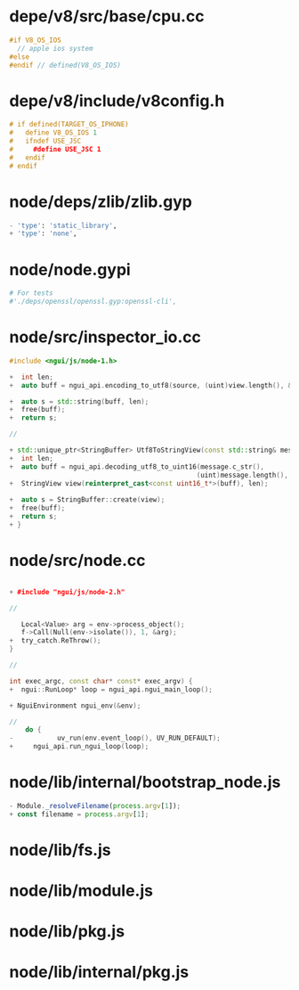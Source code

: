 
# depe/v8/src/base/cpu.cc

```cpp
#if V8_OS_IOS
  // apple ios system
#else
#endif // defined(V8_OS_IOS) 
```

# depe/v8/include/v8config.h

```cpp
# if defined(TARGET_OS_IPHONE)
#   define V8_OS_IOS 1
#   ifndef USE_JSC
#     #define USE_JSC 1
#   endif
# endif
```

# node/deps/zlib/zlib.gyp

```py
- 'type': 'static_library',
+ 'type': 'none',
```

# node/node.gypi

```py
# For tests
#'./deps/openssl/openssl.gyp:openssl-cli',
```

# node/src/inspector_io.cc

```cc
#include <ngui/js/node-1.h>

+  int len;
+  auto buff = ngui_api.encoding_to_utf8(source, (uint)view.length(), &len);

+  auto s = std::string(buff, len);
+  free(buff);
+  return s;

// 

+ std::unique_ptr<StringBuffer> Utf8ToStringView(const std::string& message) {
+  int len;
+  auto buff = ngui_api.decoding_utf8_to_uint16(message.c_str(),
                                               (uint)message.length(), &len);
+  StringView view(reinterpret_cast<const uint16_t*>(buff), len);
  
+  auto s = StringBuffer::create(view);
+  free(buff);
+  return s;
+ }

```

# node/src/node.cc

```cc

+ #include "ngui/js/node-2.h"

//

   Local<Value> arg = env->process_object();
   f->Call(Null(env->isolate()), 1, &arg);
+  try_catch.ReThrow();
}

//

int exec_argc, const char* const* exec_argv) {
+  ngui::RunLoop* loop = ngui_api.ngui_main_loop();

+ NguiEnvironment ngui_env(&env);

// 
    do {
-			uv_run(env.event_loop(), UV_RUN_DEFAULT);
+     ngui_api.run_ngui_loop(loop);

```

# node/lib/internal/bootstrap_node.js

```js
- Module._resolveFilename(process.argv[1]);
+ const filename = process.argv[1];
```

# node/lib/fs.js
# node/lib/module.js
# node/lib/pkg.js
# node/lib/internal/pkg.js
